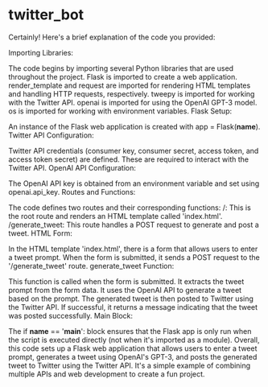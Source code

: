 # twitter_bot
Certainly! Here's a brief explanation of the code you provided:

Importing Libraries:

The code begins by importing several Python libraries that are used throughout the project.
Flask is imported to create a web application.
render_template and request are imported for rendering HTML templates and handling HTTP requests, respectively.
tweepy is imported for working with the Twitter API.
openai is imported for using the OpenAI GPT-3 model.
os is imported for working with environment variables.
Flask Setup:

An instance of the Flask web application is created with app = Flask(__name__).
Twitter API Configuration:

Twitter API credentials (consumer key, consumer secret, access token, and access token secret) are defined. These are required to interact with the Twitter API.
OpenAI API Configuration:

The OpenAI API key is obtained from an environment variable and set using openai.api_key.
Routes and Functions:

The code defines two routes and their corresponding functions:
/: This is the root route and renders an HTML template called 'index.html'.
/generate_tweet: This route handles a POST request to generate and post a tweet.
HTML Form:

In the HTML template 'index.html', there is a form that allows users to enter a tweet prompt. When the form is submitted, it sends a POST request to the '/generate_tweet' route.
generate_tweet Function:

This function is called when the form is submitted.
It extracts the tweet prompt from the form data.
It uses the OpenAI API to generate a tweet based on the prompt.
The generated tweet is then posted to Twitter using the Twitter API.
If successful, it returns a message indicating that the tweet was posted successfully.
Main Block:

The if __name__ == '__main__': block ensures that the Flask app is only run when the script is executed directly (not when it's imported as a module).
Overall, this code sets up a Flask web application that allows users to enter a tweet prompt, generates a tweet using OpenAI's GPT-3, and posts the generated tweet to Twitter using the Twitter API. It's a simple example of combining multiple APIs and web development to create a fun project.
